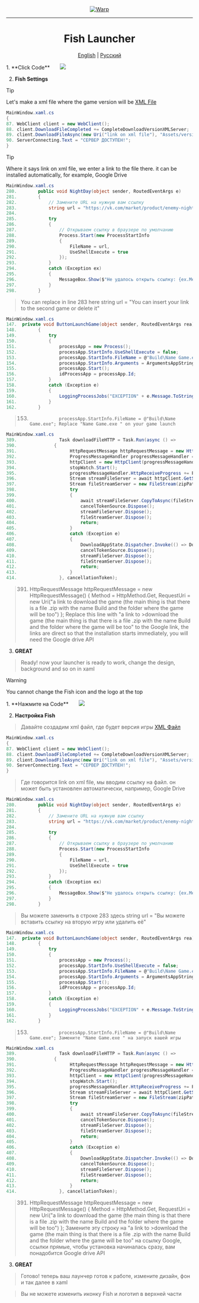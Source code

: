 <div align="center">
<a href="http://phancyn.github.io/">
  <div>
    <img src="img(don't open)/banner.png" alt="Warp" />
  </div>
</a>

<hr />

# Fish Launcher
[English](#english) | [Русский](#русский)
</div>

<div id="english">
1. **Click Code**
&nbsp;
&nbsp;
&nbsp;
<img src="img(don't open)/Step 1.gif">
&nbsp;



2. **Fish Settings**

> [!TIP]
> Let's make a xml file where the game version will be
<a href="https://github.com/phancyn/Fish-Launcher-Public/blob/main/FishLauncher/versionServer.xml">XML File</a>


```C#
MainWindow.xaml.cs
{
87. WebClient client = new WebClient();
88. client.DownloadFileCompleted += CompleteDownloadVersionXMLServer;
89. client.DownloadFileAsync(new Uri("link on xml file"), "Assets/versionServer.xml");
90. ServerConnecting.Text = "СЕРВЕР ДОСТУПЕН!";
}
```
> [!TIP]
> Where it says link on xml file, we enter a link to the file there. it can be installed automatically, for example, Google Drive

```c#
MainWindow.xaml.cs
280.        public void NightDay(object sender, RoutedEventArgs e)
281.        {
282.            // Замените URL на нужную вам ссылку
283.            string url = "https://vk.com/market/product/enemy-night-227048711-9921519";
284.
285.            try
286.            {
287.                // Открываем ссылку в браузере по умолчанию
288.                Process.Start(new ProcessStartInfo
289.                {
290.                    FileName = url,
291.                    UseShellExecute = true
292.                });
293.            }
294.            catch (Exception ex)
295.            {
296.                MessageBox.Show($"Не удалось открыть ссылку: {ex.Message}");
297.            }
298.        }
```

>You can replace in line 283 here string url = "You can insert your link to the second game or delete it"



```C#
MainWindow.xaml.cs
147.  private void ButtonLaunchGame(object sender, RoutedEventArgs rea)
148.        {
149.            try
150.            {
151.                processApp = new Process();
152.                processApp.StartInfo.UseShellExecute = false;
153.                processApp.StartInfo.FileName = @"Build\Name Game.exe";
154.                processApp.StartInfo.Arguments = ArgumentsAppString;
155.                processApp.Start();
156.                idProcessApp = processApp.Id;
157.            }
158.            catch (Exception e)
159.            {
160.                LoggingProcessJobs("EXCEPTION" + e.Message.ToString());
161.            }
162.        }
```

> 153.                processApp.StartInfo.FileName = @"Build\Name Game.exe"; Replace "Name Game.exe " on your game launch

```c#
MainWindow.xaml.cs
389.                Task downloadFileHTTP = Task.Run(async () =>
390.              {
391.                    HttpRequestMessage httpRequestMessage = new HttpRequestMessage() { Method = HttpMethod.Get, RequestUri = new Uri("a link to download the game (the main thing is that there is a file .zip with the name Build and the folder where the game will be too") };
392.                    ProgressMessageHandler progressMessageHandler = new ProgressMessageHandler(new HttpClientHandler() { AllowAutoRedirect = true });
393.                    httpClient = new HttpClient(progressMessageHandler) { Timeout = Timeout.InfiniteTimeSpan };
394.                    stopWatch.Start();
395.                    progressMessageHandler.HttpReceiveProgress += ProgressMessageHandler_HttpReceiveProgress;
396.                    Stream streamFileServer = await httpClient.GetStreamAsync(httpRequestMessage.RequestUri);
397.                    Stream fileStreamServer = new FileStream(zipPath, FileMode.OpenOrCreate, FileAccess.Write);
398.                    try
399.                    {
400.                        await streamFileServer.CopyToAsync(fileStreamServer, ArgumentsAppSpeedDownload, cancellationToken);
401.                        cancelTokenSource.Dispose();
402.                        streamFileServer.Dispose();
403.                        fileStreamServer.Dispose();
404.                        return;
405.                    }
406.                    catch (Exception e)
407.                    {
408.                        DownloadAppState.Dispatcher.Invoke(() => DownloadAppState.Text = "Состояние: " + e.Message.ToString());
409.                        cancelTokenSource.Dispose();
410.                        streamFileServer.Dispose();
411.                        fileStreamServer.Dispose();
412.                        return;
413.                    }
414.                }, cancellationToken);
```

>391.  HttpRequestMessage httpRequestMessage = new HttpRequestMessage() { Method = HttpMethod.Get, RequestUri = new Uri("a link to download the game (the main thing is that there is a file .zip with the name Build and the folder where the game will be too") }; Replace this line with "a link to >download the game (the main thing is that there is a file .zip with the name Build and the folder where the game will be too" to the Google link, the links are direct so that the installation starts immediately, you will need the Google drive API


3. **GREAT** 

>Ready! now your launcher is ready to work, change the design, background and so on in xaml

> [!WARNING]
> You cannot change the Fish icon and the logo at the top

</div>

<div id="русский">
1. **Нажмите на Code**
&nbsp;
&nbsp;
&nbsp;
<img src="img(don't open)/Step 1.gif">
&nbsp;


2. **Настройка Fish**


> Давайте создадим xml файл, где будет версия игры
<a href="https://github.com/phancyn/Fish-Launcher-Public/blob/main/FishLauncher/versionServer.xml">XML Файл</a>


```C#
MainWindow.xaml.cs
{
87. WebClient client = new WebClient();
88. client.DownloadFileCompleted += CompleteDownloadVersionXMLServer;
89. client.DownloadFileAsync(new Uri("link on xml file"), "Assets/versionServer.xml");
90. ServerConnecting.Text = "СЕРВЕР ДОСТУПЕН!";
}
```

> Где говорится link on xml file, мы вводим ссылку на файл. он может быть установлен автоматически, например, Google Drive

```c#
MainWindow.xaml.cs
280.        public void NightDay(object sender, RoutedEventArgs e)
281.        {
282.            // Замените URL на нужную вам ссылку
283.            string url = "https://vk.com/market/product/enemy-night-227048711-9921519";
284.
285.            try
286.            {
287.                // Открываем ссылку в браузере по умолчанию
288.                Process.Start(new ProcessStartInfo
289.                {
290.                    FileName = url,
291.                    UseShellExecute = true
292.                });
293.            }
294.            catch (Exception ex)
295.            {
296.                MessageBox.Show($"Не удалось открыть ссылку: {ex.Message}");
297.            }
298.        }
```

>Вы можете заменить в строке 283 здесь string url = "Вы можете вставить ссылку на вторую игру или удалить её"



```C#
MainWindow.xaml.cs
147.  private void ButtonLaunchGame(object sender, RoutedEventArgs rea)
148.        {
149.            try
150.            {
151.                processApp = new Process();
152.                processApp.StartInfo.UseShellExecute = false;
153.                processApp.StartInfo.FileName = @"Build\Name Game.exe";
154.                processApp.StartInfo.Arguments = ArgumentsAppString;
155.                processApp.Start();
156.                idProcessApp = processApp.Id;
157.            }
158.            catch (Exception e)
159.            {
160.                LoggingProcessJobs("EXCEPTION" + e.Message.ToString());
161.            }
162.        }
```

> 153.                processApp.StartInfo.FileName = @"Build\Name Game.exe"; Замените "Name Game.exe " на запуск вашей игры

```c#
MainWindow.xaml.cs
389.                Task downloadFileHTTP = Task.Run(async () =>
390.              {
391.                    HttpRequestMessage httpRequestMessage = new HttpRequestMessage() { Method = HttpMethod.Get, RequestUri = new Uri("a link to download the game (the main thing is that there is a file .zip with the name Build and the folder where the game will be too") };
392.                    ProgressMessageHandler progressMessageHandler = new ProgressMessageHandler(new HttpClientHandler() { AllowAutoRedirect = true });
393.                    httpClient = new HttpClient(progressMessageHandler) { Timeout = Timeout.InfiniteTimeSpan };
394.                    stopWatch.Start();
395.                    progressMessageHandler.HttpReceiveProgress += ProgressMessageHandler_HttpReceiveProgress;
396.                    Stream streamFileServer = await httpClient.GetStreamAsync(httpRequestMessage.RequestUri);
397.                    Stream fileStreamServer = new FileStream(zipPath, FileMode.OpenOrCreate, FileAccess.Write);
398.                    try
399.                    {
400.                        await streamFileServer.CopyToAsync(fileStreamServer, ArgumentsAppSpeedDownload, cancellationToken);
401.                        cancelTokenSource.Dispose();
402.                        streamFileServer.Dispose();
403.                        fileStreamServer.Dispose();
404.                        return;
405.                    }
406.                    catch (Exception e)
407.                    {
408.                        DownloadAppState.Dispatcher.Invoke(() => DownloadAppState.Text = "Состояние: " + e.Message.ToString());
409.                        cancelTokenSource.Dispose();
410.                        streamFileServer.Dispose();
411.                        fileStreamServer.Dispose();
412.                        return;
413.                    }
414.                }, cancellationToken);
```

>391.  HttpRequestMessage httpRequestMessage = new HttpRequestMessage() { Method = HttpMethod.Get, RequestUri = new Uri("a link to download the game (the main thing is that there is a file .zip with the name Build and the folder where the game will be too") }; Замените эту строку на "a link to >download the game (the main thing is that there is a file .zip with the name Build and the folder where the game will be too" на ссылку Google, ссылки прямые, чтобы установка начиналась сразу, вам понадобится Google drive API


3. **GREAT** 

>Готово! теперь ваш лаунчер готов к работе, измените дизайн, фон и так далее в xaml


> Вы не можете изменить иконку Fish и логотип в верхней части


</div>